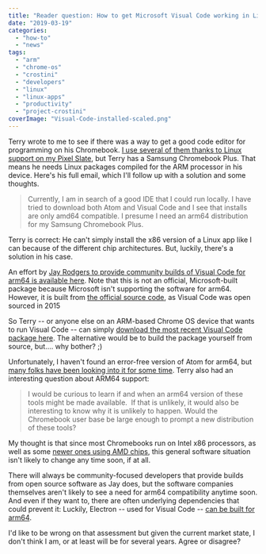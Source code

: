 ```yaml
---
title: "Reader question: How to get Microsoft Visual Code working in Linux on an ARM-based Chromebook"
date: "2019-03-19"
categories: 
  - "how-to"
  - "news"
tags: 
  - "arm"
  - "chrome-os"
  - "crostini"
  - "developers"
  - "linux"
  - "linux-apps"
  - "productivity"
  - "project-crostini"
coverImage: "Visual-Code-installed-scaled.png"
---
```


Terry wrote to me to see if there was a way to get a good code editor for programming on his Chromebook. [I use several of them thanks to Linux support on my Pixel Slate](https://www.aboutchromebooks.com/news/how-to-code-on-a-chromebook-crostini-pixel-slate/), but Terry has a Samsung Chromebook Plus. That means he needs Linux packages compiled for the ARM processor in his device. Here's his full email, which I'll follow up with a solution and some thoughts.

> Currently, I am in search of a good IDE that I could run locally. I have tried to download both Atom and Visual Code and I see that installs are only amd64 compatible. I presume I need an arm64 distribution for my Samsung Chromebook Plus.  

Terry is correct: He can't simply install the x86 version of a Linux app like I can because of the different chip architectures. But, luckily, there's a solution in his case.

An effort by [Jay Rodgers to provide community builds of Visual Code for arm64 is available here](https://code.headmelted.com/). Note that this is not an official, Microsoft-built package because Microsoft isn't supporting the software for arm64. However, it is built from [the official source code](https://github.com/Microsoft/vscode), as Visual Code was open sourced in 2015

So Terry -- or anyone else on an ARM-based Chrome OS device that wants to run Visual Code -- can simply [download the most recent Visual Code package here](https://github.com/headmelted/codebuilds/releases). The alternative would be to build the package yourself from source, but.... why bother? ;)

Unfortunately, I haven't found an error-free version of Atom for arm64, but [many folks have been looking into it for some time](https://github.com/atom/atom/issues/15881). Terry also had an interesting question about ARM64 support:

> I would be curious to learn if and when an arm64 version of these tools might be made available.  If that is unlikely, it would also be interesting to know why it is unlikely to happen. Would the Chromebook user base be large enough to prompt a new distribution of these tools?

My thought is that since most Chromebooks run on Intel x86 processors, as well as some [newer ones using AMD chips](https://www.aboutchromebooks.com/news/acer-chromebook-315-amd-radeon-r4-specs-price-availability/), this general software situation isn't likely to change any time soon, if at all.

There will always be community-focused developers that provide builds from open source software as Jay does, but the software companies themselves aren't likely to see a need for arm64 compatibility anytime soon. And even if they want to, there are often underlying dependencies that could prevent it: Luckily, Electron -- used for Visual Code -- [can be built for arm64](https://electronjs.org/docs/development/build-instructions-linux).

I'd like to be wrong on that assessment but given the current market state, I don't think I am, or at least will be for several years. Agree or disagree?
